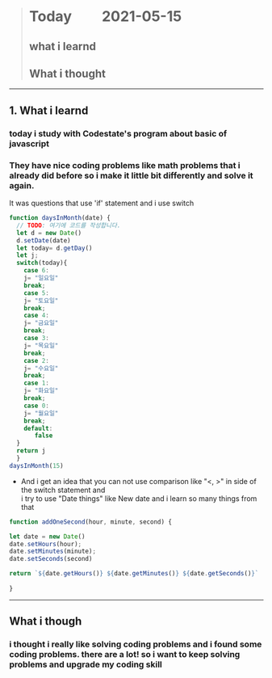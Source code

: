 > # Today  &nbsp; &nbsp; &nbsp; &nbsp;     2021-05-15 
> ## what i learnd 
> ## What i thought     
***
## 1. What i learnd
### today i study with **Codestate**'s program about basic of javascript
### They have nice coding problems like math problems that i already did before so i make it little bit differently and solve it again. 
It was questions that use 'if' statement and i use switch 
```js
function daysInMonth(date) {
  // TODO: 여기에 코드를 작성합니다.
  let d = new Date()
  d.setDate(date)
  let today= d.getDay()
  let j;
  switch(today){
    case 6:
    j= "일요일"
    break;
    case 5:
    j= "토요일"
    break;
    case 4:
    j= "금요일"
    break;
    case 3:
    j= "목요일"
    break;
    case 2:
    j= "수요일"
    break;
    case 1:
    j= "화요일"
    break;
    case 0:
    j= "월요일"
    break;
    default: 
       false
  }
  return j
  }
daysInMonth(15)
``` 
* And i get an idea that you can not use comparison like "<, >" in side of the switch statement 
and \
i try to use "Date things" like New date and i learn so many things from that 
```js
function addOneSecond(hour, minute, second) {

let date = new Date()
date.setHours(hour);
date.setMinutes(minute);
date.setSeconds(second)

return `${date.getHours()} ${date.getMinutes()} ${date.getSeconds()}`
  
}
```
---
## What i though 
### i thought i really like solving coding problems and i found some coding problems. there are a lot!  so i want to keep solving problems and upgrade my coding skill
